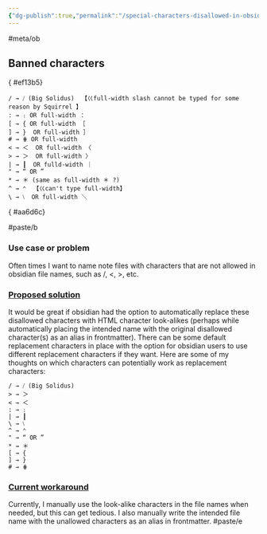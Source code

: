 ```yaml
---
{"dg-publish":true,"permalink":"/special-characters-disallowed-in-obsidian-file-note-names-and-proposed-substitutes/","noteIcon":"2","created":"","updated":""}
---
```


#meta/ob 

## Banned characters
{ #ef13b5}


```
/ → ⧸ (Big Solidus)  【巜full-width slash cannot be typed for some reason by Squirrel 】
: → ։ OR full-width ： 
[ → { OR full-width ［  
] → }  OR full-width ］ 
# → ⋕ OR full-width 
< → ＜  OR full-width 〈
> → ＞  OR full-width 〉
| → ┃  OR fulld-width ｜
" → “ OR ”  
* → ＊ (same as full-width ＊ ?) 
^ → ⌃  【巜can't type full-width】
\ → ⧵  OR full-width ＼ 
```
{ #aa6d6c}


#paste/b
### Use case or problem

Often times I want to name note files with characters that are not allowed in obsidian file names, such as /, <, >, etc.

### [Proposed solution](https://forum.obsidian.md/t/automatically-replace-unallowed-filename-characters-with-similar-special-characters/48182#proposed-solution-2)

It would be great if obsidian had the option to automatically replace these disallowed characters with HTML character look-alikes (perhaps while automatically placing the intended name with the original disallowed character(s) as an alias in frontmatter). There can be some default replacement characters in place with the option for obsidian users to use different replacement characters if they want. Here are some of my thoughts on which characters can potentially work as replacement characters:

```
/ → ⧸ (Big Solidus)  
> → ＞  
< → ＜  
: → ։  
| → ┃  
\ → ⧵  
^ → ⌃  
" → “ OR ”  
* → ＊  
[ → {  
] → }  
# → ⋕
```

### [Current workaround](https://forum.obsidian.md/t/automatically-replace-unallowed-filename-characters-with-similar-special-characters/48182#current-workaround-3)

Currently, I manually use the look-alike characters in the file names when needed, but this can get tedious. I also manually write the intended file name with the unallowed characters as an alias in frontmatter.
#paste/e
